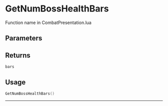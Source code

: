 # GetNumBossHealthBars
Function name in CombatPresentation.lua
## Parameters

## Returns
`bars`
## Usage
```lua
GetNumBossHealthBars()
```
---
